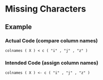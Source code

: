 Missing Characters
=====================

Example
-------

### Actual Code (compare column names)

    colnames ( X ) < c ( "i" , "j" , "z" )
    
### Intended Code (assign column names)

    colnames ( X ) <- c ( "i" , "j" , "z" )
